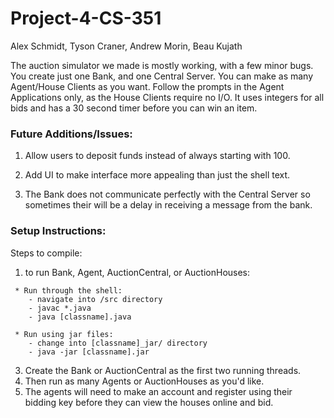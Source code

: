 # Project-4-CS-351

Alex Schmidt, Tyson Craner, Andrew Morin, Beau Kujath

The auction simulator we made is mostly working, with a few minor bugs. You create just one Bank, and one Central Server. You can make as many Agent/House Clients as you want. Follow the prompts in the Agent Applications only, as the House Clients require no I/O. It uses integers for all bids and has a 30 second timer before you can win an item.

### Future Additions/Issues:

1) Allow users to deposit funds instead of always starting with 100.

2) Add UI to make interface more appealing than just the shell text.

3) The Bank does not communicate perfectly with the Central Server so sometimes their will be a delay in receiving
a message from the bank.

### Setup Instructions:
Steps to compile:
   1) to run Bank, Agent, AuctionCentral,  or AuctionHouses: 
     
     * Run through the shell: 
        - navigate into /src directory 
        - javac *.java
        - java [classname].java 
      
     * Run using jar files:
        - change into [classname]_jar/ directory
        - java -jar [classname].jar
         
   
3) Create the Bank or AuctionCentral as the first two running threads. 
4) Then run as many Agents or AuctionHouses as you'd like. 
5) The agents will need to make an account and register using their bidding key before they can view the houses online and bid.

